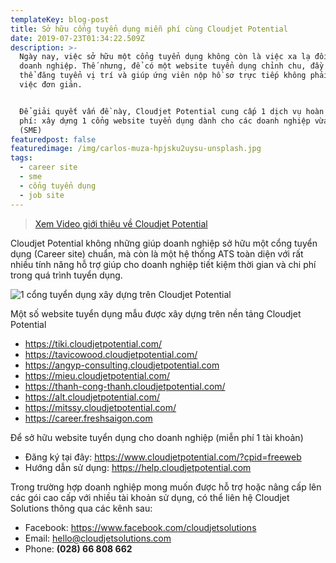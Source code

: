```yaml
---
templateKey: blog-post
title: Sở hữu cổng tuyển dụng miễn phí cùng Cloudjet Potential
date: 2019-07-23T01:34:22.509Z
description: >-
  Ngày nay, việc sở hữu một cổng tuyển dụng không còn là việc xa lạ đối với các
  doanh nghiệp. Thế nhưng, để có một website tuyển dụng chỉnh chu, đầy đủ, có
  thể đăng tuyển vị trí và giúp ứng viên nộp hồ sơ trực tiếp không phải là một
  việc đơn giản. 


  Để giải quyết vấn đề này, Cloudjet Potential cung cấp 1 dịch vụ hoàn toàn miễn
  phí: xây dựng 1 cổng website tuyển dụng dành cho các doanh nghiệp vừa và nhỏ
  (SME)
featuredpost: false
featuredimage: /img/carlos-muza-hpjsku2uysu-unsplash.jpg
tags:
  - career site
  - sme
  - cổng tuyển dụng
  - job site
---
```

> [Xem Video giới thiệu về Cloudjet Potential](https://www.youtube.com/embed/VoCvLd--P-o)

Cloudjet Potential không những giúp doanh nghiệp sở hữu một cổng tuyển dụng (Career site) chuẩn, mà còn là một hệ thống ATS toàn diện với rất nhiều tính năng hỗ trợ giúp cho doanh nghiệp tiết kiệm thời gian và chi phí trong quá trình tuyển dụng. 

![1 cổng tuyển dụng xây dựng trên Cloudjet Potential](/img/screen-shot-2019-07-23-at-2.30.46-pm.png "1 cổng tuyển dụng xây dựng trên Cloudjet Potential")



Một số website tuyển dụng mẫu được xây dựng trên nền tảng Cloudjet Potential

* <https://tiki.cloudjetpotential.com/>
* <https://tavicowood.cloudjetpotential.com/>
* <https://angyp-consulting.cloudjetpotential.com>
* <https://mieu.cloudjetpotential.com/>
* <https://thanh-cong-thanh.cloudjetpotential.com/>
* <https://alt.cloudjetpotential.com/>
* <https://mitssy.cloudjetpotential.com/>
* <https://career.freshsaigon.com>

Để sở hữu website tuyển dụng cho doanh nghiệp (miễn phí 1 tài khoản)

* Đăng ký tại đây: <https://www.cloudjetpotential.com/?cpid=freeweb>
* Hướng dẫn sử dụng: <https://help.cloudjetpotential.com>



Trong trường hợp doanh nghiệp mong muốn được hỗ trợ hoặc nâng cấp lên các gói cao cấp với nhiều tài khoản sử dụng, có thể liên hệ Cloudjet Solutions thông qua các kênh sau:

* Facebook: <https://www.facebook.com/cloudjetsolutions>
* Email: hello@cloudjetsolutions.com 
* Phone: **(028) 66 808 662**
